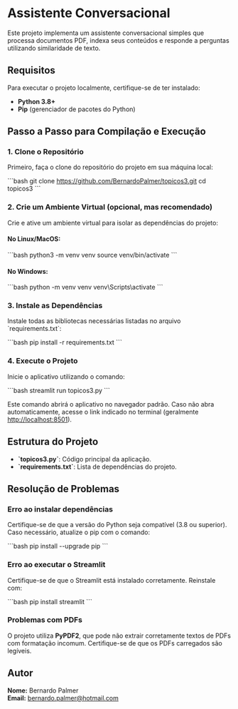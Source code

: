 # Assistente Conversacional

Este projeto implementa um assistente conversacional simples que processa documentos PDF, indexa seus conteúdos e responde a perguntas utilizando similaridade de texto.

## Requisitos

Para executar o projeto localmente, certifique-se de ter instalado:

- **Python 3.8+**
- **Pip** (gerenciador de pacotes do Python)

## Passo a Passo para Compilação e Execução

### 1. Clone o Repositório

Primeiro, faça o clone do repositório do projeto em sua máquina local:

\`\`\`bash
git clone https://github.com/BernardoPalmer/topicos3.git
cd topicos3
\`\`\`

### 2. Crie um Ambiente Virtual (opcional, mas recomendado)

Crie e ative um ambiente virtual para isolar as dependências do projeto:

#### No Linux/MacOS:

\`\`\`bash
python3 -m venv venv
source venv/bin/activate
\`\`\`

#### No Windows:

\`\`\`bash
python -m venv venv
venv\Scripts\activate
\`\`\`

### 3. Instale as Dependências

Instale todas as bibliotecas necessárias listadas no arquivo \`requirements.txt\`:

\`\`\`bash
pip install -r requirements.txt
\`\`\`

### 4. Execute o Projeto

Inicie o aplicativo utilizando o comando:

\`\`\`bash
streamlit run topicos3.py
\`\`\`

Este comando abrirá o aplicativo no navegador padrão. Caso não abra automaticamente, acesse o link indicado no terminal (geralmente [http://localhost:8501](http://localhost:8501)).

## Estrutura do Projeto

- **\`topicos3.py\`**: Código principal da aplicação.
- **\`requirements.txt\`**: Lista de dependências do projeto.

## Resolução de Problemas

### Erro ao instalar dependências

Certifique-se de que a versão do Python seja compatível (3.8 ou superior). Caso necessário, atualize o pip com o comando:

\`\`\`bash
pip install --upgrade pip
\`\`\`

### Erro ao executar o Streamlit

Certifique-se de que o Streamlit está instalado corretamente. Reinstale com:

\`\`\`bash
pip install streamlit
\`\`\`

### Problemas com PDFs

O projeto utiliza **PyPDF2**, que pode não extrair corretamente textos de PDFs com formatação incomum. Certifique-se de que os PDFs carregados são legíveis.

## Autor

**Nome:** Bernardo Palmer  
**Email:** bernardo.palmer@hotmail.com
